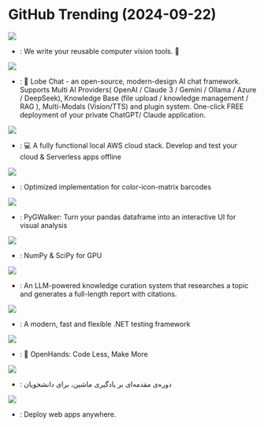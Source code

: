 # GitHub Trending (2024-09-22)

![](https://img.shields.io/badge/Python-New%20216-green?style=flat-square&logo=appveyor)
- [](https://github.comundefined): We write your reusable computer vision tools. 💜

![](https://img.shields.io/badge/TypeScript-New%2081-green?style=flat-square&logo=appveyor)
- [](https://github.comundefined): 🤯 Lobe Chat - an open-source, modern-design AI chat framework. Supports Multi AI Providers( OpenAI / Claude 3 / Gemini / Ollama / Azure / DeepSeek), Knowledge Base (file upload / knowledge management / RAG ), Multi-Modals (Vision/TTS) and plugin system. One-click FREE deployment of your private ChatGPT/ Claude application.

![](https://img.shields.io/badge/Python-New%20195-green?style=flat-square&logo=appveyor)
- [](https://github.comundefined): 💻 A fully functional local AWS cloud stack. Develop and test your cloud & Serverless apps offline

![](https://img.shields.io/badge/C%2B%2B-New%20285-green?style=flat-square&logo=appveyor)
- [](https://github.comundefined): Optimized implementation for color-icon-matrix barcodes

![](https://img.shields.io/badge/Python-New%2059-green?style=flat-square&logo=appveyor)
- [](https://github.comundefined): PyGWalker: Turn your pandas dataframe into an interactive UI for visual analysis

![](https://img.shields.io/badge/Python-New%20118-green?style=flat-square&logo=appveyor)
- [](https://github.comundefined): NumPy & SciPy for GPU

![](https://img.shields.io/badge/Python-New%2098-green?style=flat-square&logo=appveyor)
- [](https://github.comundefined): An LLM-powered knowledge curation system that researches a topic and generates a full-length report with citations.

![](https://img.shields.io/badge/C%23-New%20170-green?style=flat-square&logo=appveyor)
- [](https://github.comundefined): A modern, fast and flexible .NET testing framework

![](https://img.shields.io/badge/Python-New%2039-green?style=flat-square&logo=appveyor)
- [](https://github.comundefined): 🙌 OpenHands: Code Less, Make More

![](https://img.shields.io/badge/Jupyter%20Notebook-New%2034-green?style=flat-square&logo=appveyor)
- [](https://github.comundefined): دوره‌ی مقدمه‌ای بر یادگیری ماشین، برای دانشجویان

![](https://img.shields.io/badge/Ruby-New%2035-green?style=flat-square&logo=appveyor)
- [](https://github.comundefined): Deploy web apps anywhere.

